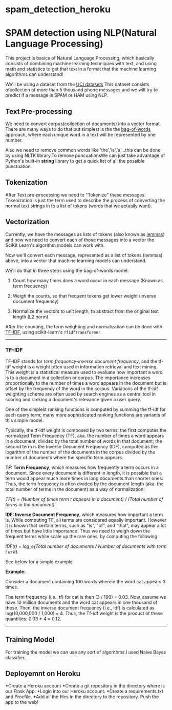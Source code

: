 # spam_detection_heroku
# SPAM detection using NLP(Natural Language Processing)


This project is basics of Natural Language Processing, which basically consists of combining machine learning techniques with text, and using math and statistics to get that text in a format that the machine learning algorithms can understand!


We'll be using a dataset from the [UCI datasets](https://archive.ics.uci.edu/ml/datasets/SMS+Spam+Collection)
This dataset consists ofcollection of more than 5 thousand phone messages and we will try to predict if a message is SPAM or HAM using NLP.

## Text Pre-processing

We need to convert corpus(collection of documents) into a vector format. There are many ways to do that but simplest is the the [bag-of-words](http://en.wikipedia.org/wiki/Bag-of-words_model) approach, where each unique word in a text will be represented by one number.

Also we need to remove common words like 'the','is','a'...this can be done by using NLTK library.To remove puncuationsWe can just take advantage of Python's built-in **string** library to get a quick list of all the possible punctuation.

## Tokenization

After Text pre-processing we need to "Tokenize" these messages. Tokenization is just the term used to describe the process of converting the normal text strings in to a list of tokens (words that we actually want).


## Vectorization

Currently, we have the messages as lists of tokens (also known as [lemmas](http://nlp.stanford.edu/IR-book/html/htmledition/stemming-and-lemmatization-1.html)) and now we need to convert each of those messages into a vector the SciKit Learn's algorithm models can work with.

Now we'll convert each message, represented as a list of tokens (lemmas) above, into a vector that machine learning models can understand.

We'll do that in three steps using the bag-of-words model:

1. Count how many times does a word occur in each message (Known as term frequency)

2. Weigh the counts, so that frequent tokens get lower weight (inverse document frequency)

3. Normalize the vectors to unit length, to abstract from the original text length (L2 norm)


After the counting, the term weighting and normalization can be done with [TF-IDF](http://en.wikipedia.org/wiki/Tf%E2%80%93idf), using scikit-learn's `TfidfTransformer`.

____
###  TF-IDF
TF-IDF stands for *term frequency-inverse document frequency*, and the tf-idf weight is a weight often used in information retrieval and text mining. This weight is a statistical measure used to evaluate how important a word is to a document in a collection or corpus. The importance increases proportionally to the number of times a word appears in the document but is offset by the frequency of the word in the corpus. Variations of the tf-idf weighting scheme are often used by search engines as a central tool in scoring and ranking a document's relevance given a user query.

One of the simplest ranking functions is computed by summing the tf-idf for each query term; many more sophisticated ranking functions are variants of this simple model.

Typically, the tf-idf weight is composed by two terms: the first computes the normalized Term Frequency (TF), aka. the number of times a word appears in a document, divided by the total number of words in that document; the second term is the Inverse Document Frequency (IDF), computed as the logarithm of the number of the documents in the corpus divided by the number of documents where the specific term appears.

**TF: Term Frequency**, which measures how frequently a term occurs in a document. Since every document is different in length, it is possible that a term would appear much more times in long documents than shorter ones. Thus, the term frequency is often divided by the document length (aka. the total number of terms in the document) as a way of normalization: 

*TF(t) = (Number of times term t appears in a document) / (Total number of terms in the document).*

**IDF: Inverse Document Frequency**, which measures how important a term is. While computing TF, all terms are considered equally important. However it is known that certain terms, such as "is", "of", and "that", may appear a lot of times but have little importance. Thus we need to weigh down the frequent terms while scale up the rare ones, by computing the following: 

*IDF(t) = log_e(Total number of documents / Number of documents with term t in it).*

See below for a simple example.

**Example:**

Consider a document containing 100 words wherein the word cat appears 3 times. 

The term frequency (i.e., tf) for cat is then (3 / 100) = 0.03. Now, assume we have 10 million documents and the word cat appears in one thousand of these. Then, the inverse document frequency (i.e., idf) is calculated as log(10,000,000 / 1,000) = 4. Thus, the Tf-idf weight is the product of these quantities: 0.03 * 4 = 0.12.
____

## Training Model

For training the model we can use any sort of algorithms.I used Naive Bayes classifier.

## Deployemnt on Heroku
*Create a Heroku account
*Create a git repository in the directory where is our Flask App.
*Login into our Heroku account.
*Create a requirements.txt and Procfile.
*Add all the files in the directory to the repository.
Push the app to the web!
